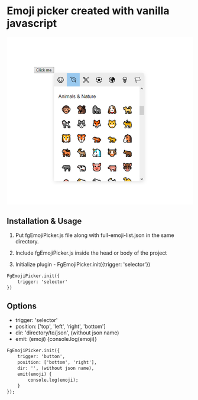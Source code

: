 # Emoji picker created with vanilla javascript

![](emoji-picker-thumb.jpg)

## Installation & Usage

1. Put fgEmojiPicker.js file along with full-emoji-list.json in the same directory.

2. Include fgEmojiPicker.js inside the head or body of the project

3. Initialize plugin - FgEmojiPicker.init({trigger: 'selector'})

```
FgEmojiPicker.init({
    trigger: 'selector'
})
```

## Options

*  trigger: 'selector'
*  position: ['top', 'left', 'right', 'bottom']
*  dir: 'directory/to/json', (without json name)
*  emit: (emoji) {console.log(emoji)}

```
FgEmojiPicker.init({
    trigger: 'button',
    position: ['bottom', 'right'],
    dir: '', (without json name),
    emit(emoji) {
        console.log(emoji);
    }
});
```